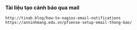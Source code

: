 ### Tài liệu tạo cảnh báo qua mail
```
http://tinab.blog/how-to-nagios-email-notifications
https://anninhmang.edu.vn/pfsense-setup-email-thong-bao/
```














